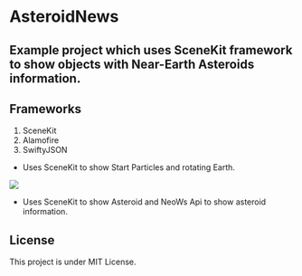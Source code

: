 # AsteroidNews

## Example project which uses SceneKit framework to show objects with Near-Earth Asteroids information.

## Frameworks
1. SceneKit
2. Alamofire
3. SwiftyJSON

- Uses SceneKit to show Start Particles and rotating Earth.
<img src="https://user-images.githubusercontent.com/66485679/147744919-8423da32-95da-4814-98c2-dd450f438535.png" >

- Uses SceneKit to show Asteroid and NeoWs Api to show asteroid information.


## License
This project is under MIT License.


